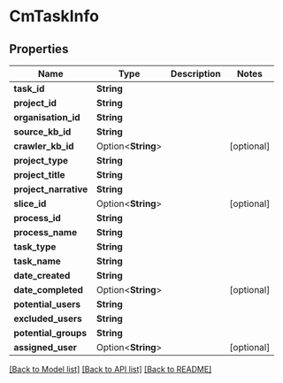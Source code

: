 # CmTaskInfo

## Properties

Name | Type | Description | Notes
------------ | ------------- | ------------- | -------------
**task_id** | **String** |  | 
**project_id** | **String** |  | 
**organisation_id** | **String** |  | 
**source_kb_id** | **String** |  | 
**crawler_kb_id** | Option<**String**> |  | [optional]
**project_type** | **String** |  | 
**project_title** | **String** |  | 
**project_narrative** | **String** |  | 
**slice_id** | Option<**String**> |  | [optional]
**process_id** | **String** |  | 
**process_name** | **String** |  | 
**task_type** | **String** |  | 
**task_name** | **String** |  | 
**date_created** | **String** |  | 
**date_completed** | Option<**String**> |  | [optional]
**potential_users** | **String** |  | 
**excluded_users** | **String** |  | 
**potential_groups** | **String** |  | 
**assigned_user** | Option<**String**> |  | [optional]

[[Back to Model list]](../README.md#documentation-for-models) [[Back to API list]](../README.md#documentation-for-api-endpoints) [[Back to README]](../README.md)


